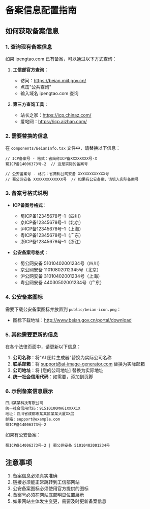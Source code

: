 # 备案信息配置指南

## 如何获取备案信息

### 1. 查询现有备案信息

如果 ipengtao.com 已有备案，可以通过以下方式查询：

1. **工信部官方查询**：
   - 访问：https://beian.miit.gov.cn/
   - 点击"公共查询"
   - 输入域名 ipengtao.com 查询

2. **第三方查询工具**：
   - 站长之家：https://icp.chinaz.com/
   - 爱站网：https://icp.aizhan.com/

### 2. 需要替换的信息

在 `components/BeianInfo.tsx` 文件中，请替换以下信息：

```tsx
// ICP备案号 - 格式：省简称ICP备XXXXXXXX号-X
蜀ICP备14006373号-2  // 这是实际的备案号

// 公安备案号 - 格式：省简称公网安备 XXXXXXXXXXXX号
// 蜀公网安备 XXXXXXXXXXXXX号  // 如果有公安备案，请填入实际备案号
```

### 3. 备案号格式说明

- **ICP备案号格式**：
  - 蜀ICP备12345678号-1（四川）
  - 京ICP备12345678号-1（北京）
  - 沪ICP备12345678号-1（上海）
  - 粤ICP备12345678号-1（广东）
  - 浙ICP备12345678号-1（浙江）

- **公安备案号格式**：
  - 蜀公网安备 51010402001234号（四川）
  - 京公网安备 11010802012345号（北京）
  - 沪公网安备 31010402001234号（上海）
  - 粤公网安备 44030502001234号（广东）

### 4. 公安备案图标

需要下载公安备案图标并放置到 `public/beian-icon.png`：
- 图标下载地址：http://www.beian.gov.cn/portal/download

### 5. 其他需要更新的信息

在各个法律页面中，请更新以下信息：

1. **公司名称**：将"AI 图片生成器"替换为实际公司名称
2. **联系邮箱**：将 support@ai-image-generator.com 替换为实际邮箱
3. **公司地址**：将 [您的公司地址] 替换为实际地址
4. **统一社会信用代码**：如需要，添加到页脚

### 6. 示例备案信息展示

```
四川某某科技有限公司
统一社会信用代码：91510100MA61XXXX1X
地址：四川省成都市某某区某某大厦XX层
邮箱：support@example.com
蜀ICP备14006373号-2
```

如果有公安备案：
```
蜀ICP备14006373号-2 | 蜀公网安备 51010402001234号
```

## 注意事项

1. 备案信息必须真实准确
2. 链接必须能正常跳转到工信部网站
3. 公安备案图标必须使用官方提供的图标
4. 备案号必须在网站底部明显位置展示
5. 如果网站主体发生变更，需要及时更新备案信息